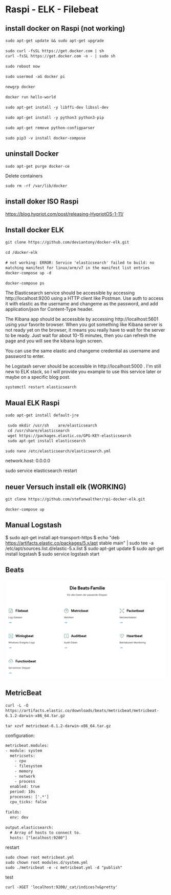 ﻿# Raspi - ELK - Filebeat

## install docker on Raspi (not working)

    sudo apt-get update && sudo apt-get upgrade

    sudo curl -fsSL https://get.docker.com | sh
    curl -fsSL https://get.docker.com -o - | sudo sh

    sudo reboot now 

    sudo usermod -aG docker pi

    newgrp docker

    docker run hello-world

    sudo apt-get install -y libffi-dev libssl-dev

    sudo apt-get install -y python3 python3-pip

    sudo apt-get remove python-configparser

    sudo pip3 -v install docker-compose

## uninstall Docker 

    sudo apt-get purge docker-ce

Delete containers 

    sudo rm -rf /var/lib/docker

## install doker ISO Raspi 

https://blog.hypriot.com/post/releasing-HypriotOS-1-11/

## Install docker ELK 

    git clone https://github.com/deviantony/docker-elk.git
    
    cd /docker-elk
    
    # not working: ERROR: Service 'elasticsearch' failed to build: no matching manifest for linux/arm/v7 in the manifest list entries
    docker-compose up -d 

    docker-compose ps



The Elasticsearch service should be accessible by accessing http://localhost:9200 using a HTTP client like Postman. Use auth to access it with elastic as the username and changeme as the password, and add application/json for Content-Type header.

The Kibana app should be accessible by accessing http://localhost:5601 using your favorite browser. When you got something like Kibana server is not ready yet on the browser, it means you really have to wait for the server to be ready. Just wait for about 10-15 minutes, then you can refresh the page and you will see the kibana login screen.

You can use the same elastic and changeme credential as username and password to enter.

he Logstash server should be accessible in http://localhost:5000 . I'm still new to ELK stack, so I will provide you example to use this service later or maybe on a specific blog post.



    systemctl restart elasticsearch

## Maual ELK Raspi 

    sudo apt-get install default-jre

     sudo mkdir /usr/sh    are/elasticsearch
     cd /usr/share/elasticsearch
     wget https://packages.elastic.co/GPG-KEY-elasticsearch
     sudo apt-get install elasticsearch

    sudo nano /etc/elasticsearch/elasticsearch.yml

network.host: 0.0.0.0

sudo service elasticsearch restart


## neuer Versuch install elk (WORKING)

    git clone https://github.com/stefanwalther/rpi-docker-elk.git

    docker-compose up

## Manual Logstash 

$ sudo apt-get install apt-transport-https
$ echo "deb https://artifacts.elastic.co/packages/5.x/apt stable main" | sudo tee -a /etc/apt/sources.list.d/elastic-5.x.list
$ sudo apt-get update
$ sudo apt-get install logstash
$ sudo service logstash start

## Beats 

![2020 09 17 Elk Beats](../pic/2020-09-17-elk-beats.png)

## MetricBeat 

    curl -L -O https://artifacts.elastic.co/downloads/beats/metricbeat/metricbeat-6.1.2-darwin-x86_64.tar.gz

    tar xzvf metricbeat-6.1.2-darwin-x86_64.tar.gz

configuration:

    metricbeat.modules:
    - module: system
      metricsets:
        - cpu
        - filesystem
        - memory
        - network
        - process
      enabled: true
      period: 10s
      processes: ['.*']
      cpu_ticks: false

    fields:
      env: dev

    output.elasticsearch:
      # Array of hosts to connect to.
      hosts: ["localhost:9200"]

restart 

    sudo chown root metricbeat.yml 
    sudo chown root modules.d/system.yml 
    sudo ./metricbeat -e -c metricbeat.yml -d "publish"

test 

    curl -XGET 'localhost:9200/_cat/indices?v&pretty'
